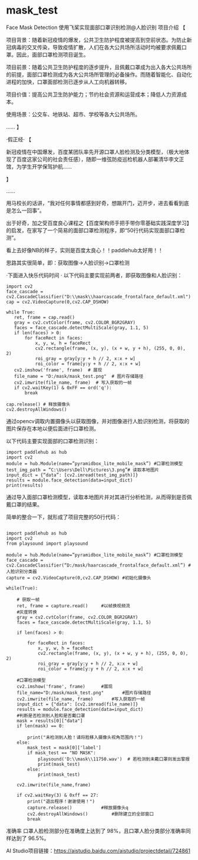 # mask_test
Face Mask Detection
使用飞桨实现面部口罩识别检测@人脸识别
项目介绍
【

项目背景：随着新冠疫情的爆发，公共卫生防护程度被提高到空前状态。为防止新冠病毒的交叉传染，导致疫情扩散，人们在各大公共场所活动时均被要求佩戴口罩。因此，面部口罩检测项目诞生。

项目前景：随着公共卫生防护程度的逐步提升，且佩戴口罩成为出入各大公共场所的前提，面部口罩检测成为各大公共场所管理的必备操作。而随着智能化、自动化进程的加快，口罩面部检测已逐步从人工向机器转移。

项目价值：提高公共卫生防护能力；节约社会资源和运营成本；降低人力资源成本。

使用场景：公交车、地铁站、超市、学校等各大公共场所。

……
】

·假正经·
【

新冠疫情在中国爆发，百度某团队率先开源口罩人脸检测及分类模型，（极大地体现了百度这家公司的社会责任感），随即一维弦防疫巡检机器人部署清华李文正馆，为学生开学保驾护航……

】

……

用马校长的话讲，“我对任何事情都感到好奇，想踹开门，迈开步，进去看看到底是怎么一回事”。

出于好奇，加之受百度良心课程之【百度架构师手把手带你零基础实践深度学习】的启发，在家写了一个简易的面部口罩检测程序，即“50行代码实现面部口罩检测”。

看上去好像NB的样子，实则是百度太良心！！paddlehub太好用！！

思路其实很简单，即：获取图像→人脸识别→口罩检测

·下面进入快乐代码时间 ·
以下代码主要实现前两者，即获取图像和人脸识别：

```
import cv2
face_cascade = cv2.CascadeClassifier("D:\\mask\\haarcascade_frontalface_default.xml")
cap = cv2.VideoCapture(0,cv2.CAP_DSHOW)

while True:
   ret, frame = cap.read()
   gray = cv2.cvtColor(frame, cv2.COLOR_BGR2GRAY)
   faces = face_cascade.detectMultiScale(gray, 1.1, 5)
   if len(faces) > 0:
       for faceRect in faces:
           x, y, w, h = faceRect
           cv2.rectangle(frame, (x, y), (x + w, y + h), (255, 0, 0), 2)
           roi_gray = gray[y:y + h // 2, x:x + w]
           roi_color = frame[y:y + h // 2, x:x + w]
   cv2.imshow('frame', frame)  # 展现
   file_name = "D:/mask/mask_test.png"  # 图片存储路径
   cv2.imwrite(file_name, frame)  # 写入获取的一帧
   if cv2.waitKey(1) & 0xFF == ord('q'):
       break

cap.release() # 释放摄像头
cv2.destroyAllWindows()

```
通过opencv调取内置摄像头以获取图像，并对图像进行人脸识别检测，将获取的图片保存在本地以便后面进行口罩检测。

以下代码主要实现面部的口罩检测识别：


```
import paddlehub as hub
import cv2
module = hub.Module(name=”pyramidbox_lite_mobile_mask”) #口罩检测模型
test_img_path = “C:\Users\Dell\Pictures\3.png”# 读取本地图片
input_dict = {“data”: [cv2.imread(test_img_path)]}
results = module.face_detection(data=input_dict)
print(results)

```

通过导入面部口罩检测模型，读取本地图片并对其进行分析检测，从而得到是否佩戴口罩的结果。

简单的整合一下，就形成了项目完整的50行代码：


```

import paddlehub as hub
import cv2
from playsound import playsound

module = hub.Module(name=”pyramidbox_lite_mobile_mask”) #口罩检测模型
face_cascade = cv2.CascadeClassifier(“D:/mask/haarcascade_frontalface_default.xml”) #人脸识别分类器
capture = cv2.VideoCapture(0,cv2.CAP_DSHOW) #初始化摄像头

while(True):

    # 获取一帧
    ret, frame = capture.read()     #以帧换视频流
    #灰度转换
    gray = cv2.cvtColor(frame, cv2.COLOR_BGR2GRAY)
    faces = face_cascade.detectMultiScale(gray, 1.1, 5)

    if len(faces) > 0:

        for faceRect in faces:
            x, y, w, h = faceRect
            cv2.rectangle(frame, (x, y), (x + w, y + h), (255, 0, 0), 2)
            roi_gray = gray[y:y + h // 2, x:x + w]
            roi_color = frame[y:y + h // 2, x:x + w]

    #口罩检测模型
    cv2.imshow('frame', frame)      #展现
    file_name="D:/mask/mask_test.png"       #图片存储路径
    cv2.imwrite(file_name, frame)       #写入获取的一帧
    input_dict = {"data": [cv2.imread(file_name)]}
    results = module.face_detection(data=input_dict)
    #判断是否检测到人脸和是否戴口罩
    mask = results[0]["data"]
    if len(mask) == 0:

        print("未检测到人脸！请将脸移入摄像头视角范围内！")
    else:
        mask_test = mask[0]['label']
        if mask_test == "NO MASK":
            playsound('D:\\mask\\11750.wav')  # 若检测到未戴口罩则发出警报
            print(mask_test)
        else:
            print(mask_test)

    cv2.imwrite(file_name,frame)

    if cv2.waitKey(3) & 0xff == 27:
        print("退出程序！谢谢使用！")
        capture.release()           #释放摄像头q
        cv2.destroyAllWindows()         #删除建立的全部窗口
        break

```

准确率
口罩人脸检测部分在准确度上达到了 98%，且口罩人脸分类部分准确率同样达到了 96.5%。

AI Studio项目链接：https://aistudio.baidu.com/aistudio/projectdetail/724861
